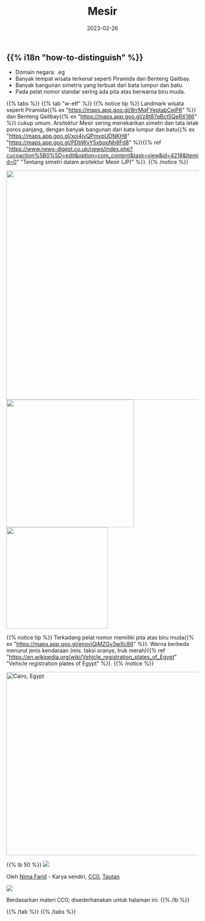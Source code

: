﻿---
title: "Mesir"
date: 2023-02-26
lastmod: 2023-07-01
weight: 2
draft: false
keywords: [""]
sections: [""]
bg: "bg/city.jpg"
flag: "EG.svg"
no_detaile_info: true
jetro_detail: false
is_has_many_trekker: true
plonkit: true
---

<div class="main-desciption country-description">
    <h2 class="section-title">{{% i18n "how-to-distinguish" %}}</h2>
    <ul class="rule-list">
        <li>Domain negara: <span class="quiz">.eg</span></li>
        <li>Banyak tempat wisata terkenal seperti <span class="quiz">Piramida</span> dan <span class="quiz">Benteng Qaitbay</span>.</li>
        <li>Banyak bangunan <span class="quiz">simetris</span> yang terbuat dari <span class="quiz">bata lumpur</span> dan batu.</li>
        <li>Pada pelat nomor standar sering ada pita atas berwarna <span class="quiz">biru muda</span>.</li>
    </ul>
</div>

{{% tabs %}}
{{% tab "w-etf" %}}
{{% notice tip %}}
Landmark wisata seperti <span class="quiz">Piramida</span>{{% ex "https://maps.app.goo.gl/8rrMqFYeptabCejP6" %}} dan <span class="quiz">Benteng Qaitbay</span>{{% ex "https://maps.app.goo.gl/z8t87qBct5QeRX186" %}} cukup umum. Arsitektur Mesir sering menekankan <span class="quiz">simetri</span> dan tata letak poros panjang, dengan banyak bangunan dari bata lumpur dan batu{{% ex "https://maps.app.goo.gl/xoj4jyQPmvpUDNKH8" "https://maps.app.goo.gl/PDbWvY5xbopNh8Fd8" %}}{{% ref "https://www.news-digest.co.uk/news/index.php?cucoaction%5B0%5D=edit&option=com_content&task=view&id=4218&Itemid=0" "Tentang simetri dalam arsitektur Mesir (JP)" %}}.
{{% /notice %}}
<div class="googlemap-if no-margin">
<img src="/rule/africa/egypt/egypt_ancient_archeology_pyramid_0.jpg" width="600px">
<img src="/rule/africa/egypt/qaitbay_citadel.jpg" width="334px">
<img src="/rule/africa/egypt/copticquarter.jpg" width="266px">
</div>

{{% notice tip %}}
Terkadang pelat nomor memiliki pita atas <span class="quiz">biru muda</span>{{% ex "https://maps.app.goo.gl/enoviQjMZGv3wXc86" %}}. Warna berbeda menurut jenis kendaraan (mis. taksi <span class="quiz">oranye</span>, truk <span class="quiz">merah</span>){{% ref "https://en.wikipedia.org/wiki/Vehicle_registration_plates_of_Egypt" "Vehicle registration plates of Egypt" %}}.
{{% /notice %}}

<div class="googlemap-if">
<a data-flickr-embed="true" href="https://www.flickr.com/photos/51437989@N06/15982577198/" title="Cairo, Egypt"><img src="https://live.staticflickr.com/7472/15982577198_c92e865274_z.jpg" width="640" height="480" alt="Cairo, Egypt"/></a><script async src="//embedr.flickr.com/assets/client-code.js" charset="utf-8"></script>
</div>

{{% lb 50 %}}
![](/rule/africa/egypt/2023-06-18-16-46-26.png)

Oleh <a href="//commons.wikimedia.org/wiki/User:Nima_Farid" class="mw-redirect" title="User:Nima Farid">Nima Farid</a> - <span class="int-own-work" lang="en">Karya sendiri</span>, <a href="http://creativecommons.org/publicdomain/zero/1.0/deed.en" title="Creative Commons Zero, Public Domain Dedication">CC0</a>, <a href="https://commons.wikimedia.org/w/index.php?curid=87952324">Tautan</a>

![](/rule/africa/egypt/lc2.png)

Berdasarkan materi CC0; disederhanakan untuk halaman ini.
{{% /lb %}}

{{% /tab %}}
{{% /tabs %}}
